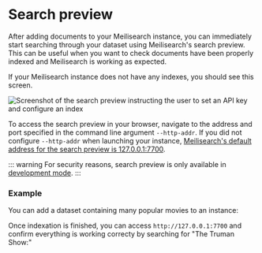 # Search preview

After adding documents to your Meilisearch instance, you can immediately start searching through your dataset using Meilisearch's search preview. This can be useful when you want to check documents have been properly indexed and Meilisearch is working as expected.

If your Meilisearch instance does not have any indexes, you should see this screen.

![Screenshot of the search preview instructing the user to set an API key and configure an index](/search_preview_no_documents.png)

To access the search preview in your browser, navigate to the address and port specified in the command line argument `--http-addr`. If you did not configure `--http-addr` when launching your instance, [Meilisearch's default address for the search preview is 127.0.0.1:7700](/reference/features/configuration.md#http-address-port-binding).

::: warning
For security reasons, search preview is only available in [development mode](/reference/features/configuration.md#environment).
:::

### Example

You can add a dataset containing many popular movies to an instance:

<CodeSamples id="add_movies_json_1" />

Once indexation is finished, you can access `http://127.0.0.1:7700` and confirm everything is working correcty by searching for "The Truman Show:"

<MovieGif />
